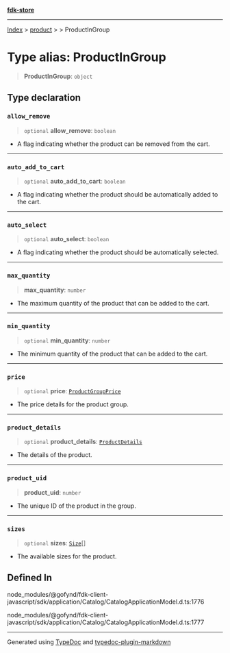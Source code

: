 [**fdk-store**](../../../README.md)
***

[Index](../../../API.md) > [product](../../README.md) > [<internal>](../README.md) > ProductInGroup

# Type alias: ProductInGroup

> **ProductInGroup**: `object`

## Type declaration

### `allow_remove`

> `optional` **allow\_remove**: `boolean`

- A flag indicating whether the product
can be removed from the cart.

***

### `auto_add_to_cart`

> `optional` **auto\_add\_to\_cart**: `boolean`

- A flag indicating whether the
product should be automatically added to the cart.

***

### `auto_select`

> `optional` **auto\_select**: `boolean`

- A flag indicating whether the product
should be automatically selected.

***

### `max_quantity`

> **max\_quantity**: `number`

- The maximum quantity of the product that
can be added to the cart.

***

### `min_quantity`

> `optional` **min\_quantity**: `number`

- The minimum quantity of the product that
can be added to the cart.

***

### `price`

> `optional` **price**: [`ProductGroupPrice`](type-alias.ProductGroupPrice.md)

- The price details for the product group.

***

### `product_details`

> `optional` **product\_details**: [`ProductDetails`](type-alias.ProductDetails.md)

- The details of the product.

***

### `product_uid`

> **product\_uid**: `number`

- The unique ID of the product in the group.

***

### `sizes`

> `optional` **sizes**: [`Size`](type-alias.Size.md)[]

- The available sizes for the product.

## Defined In

node\_modules/@gofynd/fdk-client-javascript/sdk/application/Catalog/CatalogApplicationModel.d.ts:1776

node\_modules/@gofynd/fdk-client-javascript/sdk/application/Catalog/CatalogApplicationModel.d.ts:1777

***
Generated using [TypeDoc](https://typedoc.org/) and [typedoc-plugin-markdown](https://www.npmjs.com/package/typedoc-plugin-markdown)
